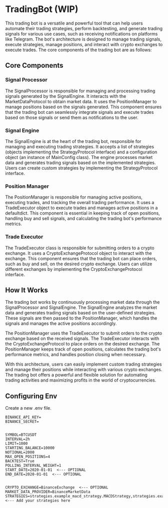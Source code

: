 # TradingBot (WIP)

This trading bot is a versatile and powerful tool that can help users automate their trading strategies, perform backtesting, and generate trading signals for various use cases, such as receiving notifications on platforms like Telegram. The bot's architecture is designed to manage trading signals, execute strategies, manage positions, and interact with crypto exchanges to execute trades. The core components of the trading bot are as follows:

## Core Components

### Signal Processor

The SignalProcessor is responsible for managing and processing trading signals generated by the SignalEngine. It interacts with the MarketDataProtocol to obtain market data. It uses the PositionManager to manage positions based on the signals generated. This component ensures that the trading bot can seamlessly integrate signals and execute trades based on those signals or send them as notifications to the user.

### Signal Engine

The SignalEngine is at the heart of the trading bot, responsible for managing and executing trading strategies. It accepts a list of strategies (objects implementing the StrategyProtocol interface) and a configuration object (an instance of MainConfig class). The engine processes market data and generates trading signals based on the implemented strategies. Users can create custom strategies by implementing the StrategyProtocol interface.

### Position Manager

The PositionManager is responsible for managing active positions, executing trades, and tracking the overall trading performance. It uses a TradeExecutor object to execute trades and manages active positions in a defaultdict. This component is essential in keeping track of open positions, handling buy and sell signals, and calculating the trading bot's performance metrics.

### Trade Executor

The TradeExecutor class is responsible for submitting orders to a crypto exchange. It uses a CryptoExchangeProtocol object to interact with the exchange. This component ensures that the trading bot can place orders, such as buy and sell, on the desired crypto exchange. Users can utilize different exchanges by implementing the CryptoExchangeProtocol interface.

## How It Works

The trading bot works by continuously processing market data through the SignalProcessor and SignalEngine. The SignalEngine analyzes the market data and generates trading signals based on the user-defined strategies. These signals are then passed to the PositionManager, which handles the signals and manages the active positions accordingly.

The PositionManager uses the TradeExecutor to submit orders to the crypto exchange based on the received signals. The TradeExecutor interacts with the CryptoExchangeProtocol to place orders on the desired exchange. The PositionManager keeps track of open positions, calculates the trading bot's performance metrics, and handles position closing when necessary.

With this architecture, users can easily implement custom trading strategies and manage their positions while interacting with various crypto exchanges. The trading bot offers a powerful and flexible solution for automating trading activities and maximizing profits in the world of cryptocurrencies.

## Configuring Env

Create a new .env file.

```
BINANCE_API_KEY=
BINANCE_SECRET=


SYMBOL=BTCUSDT
INTERVAL=2h
LIMIT=1000
STARTING_BALANCE=10000
NOTIONAL=2000
MAX_OPEN_POSITIONS=4
BACKTEST=True
POLLING_INTERVAL_WEIGHT=1
START_DATE=2020-01-01  <--- OPTIONAL
END_DATE=2020-01-01  <--- OPTIONAL


CRYPTO_EXCHANGE=BinanceExchange  <--- OPTIONAL
MARKET_DATA_PROVIDER=BinanceMarketData
STRATEGIES=strategies.example_macd_strategy.MACDStrategy,strategies.example_rsi_strategy.SimpleRsiStrategy <--- Add your strategies here

```

